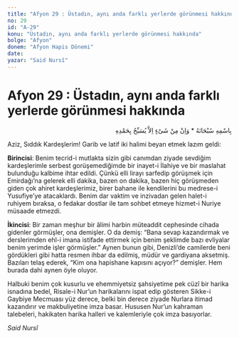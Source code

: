 ```yaml
---
title: "Afyon 29 : Üstadın, aynı anda farklı yerlerde görünmesi hakkında"
no: 29
id: "A-29"
konu: "Üstadın, aynı anda farklı yerlerde görünmesi hakkında"
bolge: "Afyon"
donem: "Afyon Hapis Dönemi"
date: 
yazar: "Said Nursî"
---
```


# Afyon 29 : Üstadın, aynı anda farklı yerlerde görünmesi hakkında

<p class="arabic" dir="rtl" title="Meal: “Subhân Allah’ın adıyla” * “Hiçbir şey yoktur ki O'nu hamd ile tesbih etmesin” [İsrâ 17:44]">بِاسْمِهِ سُبْحَانَهُ * وَاِنْ مِنْ شَىْءٍ اِلاَّ يُسَبِّحُ بِحَمْدِهِ</p>

Aziz, Sıddık Kardeşlerim! Garib ve latif iki halimi beyan etmek lazım geldi:

**Birincisi**: Benim tecrid-i mutlakta sizin gibi canımdan ziyade sevdiğim kardeşlerimle serbest gorüşemediğimde bir inayet-i İlahiye ve bir maslahat bulunduğu kalbime ihtar edildi. Çünkü elli lirayı sarfedip görüşmek için Emirdağı’na gelerek elli dakika, bazen on dakika, bazen hiç görüşmeden giden çok ahiret kardeşlerimiz, birer bahane ile kendilerini bu medrese-i Yusufiye’ye atacaklardı. Benim dar vaktim ve inzivadan gelen halet-i ruhiyem bıraksa, o fedakar dostlar ile tam sohbet etmeye hizmet-i Nuriye müsaade etmezdi.

**İkincisi**: Bir zaman meşhur bir âlimi harbin müteaddit cephesinde cihada gidenler görmüşler, ona demişler. O da demiş: “Bana sevap kazandırmak ve derslerimden ehl-i imana istifade ettirmek için benim şeklimde bazı evliyalar benim yerimde işler görmüşler.” Aynen bunun gibi, Denizli’de camilerde beni gördükleri gibi hatta resmen ihbar da edilmiş, müdür ve gardiyana aksetmiş. Bazıları telaş ederek, “Kim ona hapishane kapısını açıyor?” demişler. Hem burada dahi aynen öyle oluyor.

Halbuki benim çok kusurlu ve ehemmiyetsiz şahsiyetime pek cüzî bir harika isnadına bedel, Risale-i Nur’un harikalarını ispat edip gösteren Sikke-i Gaybiye Mecmuası yüz derece, belki bin derece ziyade Nurlara itimad kazandırır ve makbuliyetine imza basar. Hususen Nur’un kahraman talebeleri, hakikaten harika halleri ve kalemleriyle çok imza basıyorlar.

*Said Nursî*
